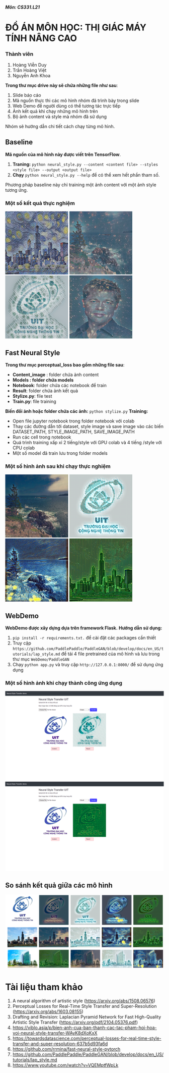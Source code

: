 ##### Môn: CS331.L21
# ĐỒ ÁN MÔN HỌC: THỊ GIÁC MÁY TÍNH NÂNG CAO
### Thành viên
1. Hoàng Viễn Duy
2. Trần Hoàng Việt
3. Nguyễn Anh Khoa

**Trong thư mục drive này sẽ chứa những file như sau**:

 1. Slide báo cáo
 2. Mã nguồn thực thi các mô hình nhóm đã trình bày trong slide
 3. Web Demo để người dùng có thể tương tác trực tiếp
 4. Ảnh kết quả khi chạy những mô hình trên
 5. Bộ ảnh content và style mà nhóm đã sử dụng

Nhóm sẽ hướng dẫn chi tiết cách chạy từng mô hình.
## Baseline
**Mã nguồn của mô hình này được viết trên TensorFlow**.

 1. **Traning:** `python neural_style.py --content <content file> --styles <style file> --output <output file>` 
 2. **Chạy** `python neural_style.py --help` để có thể xem hết phần tham số.
 
Phương pháp baseline này chỉ training một ảnh content với một ảnh style tương ứng.
### **Một số kết quả thực nghiệm**
<img src='result image/baseline result/TF-HUB/chicago.starrynew.png' width="200" height="200"> <img src='result image/baseline result/TF-HUB/phongcanh.stars.png' width="200" height="200"> <img src='result image/baseline result/TF-HUB/logouit.ocean.png' width="200" height="200"> <img src='result image/baseline result/TF-HUB/brad_tit.stars.png' width="200" height="200"> 


## Fast Neural Style 
**Trong thư mục perceptual_loss bao gồm những file sau**:
 - **Content_image** : folder chứa ảnh content
 - **Models : folder chứa models**
 - **Notebook**: folder chứa các notebook để train
 - **Result**: folder chứa ảnh kết quả
 - **Stylize.py**: file test
 - **Train.py**: file training
 
 **Biến đổi ảnh hoặc folder chứa các ảnh:** `python stylize.py` 
 **Training:** 
 - Open file jupyter notebook trong folder notebook với colab
 - Thay các đường dẫn tới dataset, style image và save image vào các biến DATASET_PATH, STYLE_IMAGE_PATH, SAVE_IMAGE_PATH
 - Run các cell trong notebook
 - Quá trình training xấp xỉ 2 tiếng/style với GPU colab và 4 tiếng /style với CPU colab
 - Một số model đã train lưu trong folder models
 
 ### **Một số hình ảnh sau khi chạy thực nghiệm**
 <img src='result image/perceptual loss result/2_phongcanh_stars.jpg' width="200" height="200"> <img src='result image/perceptual loss result/3_logo_uit.jpg' width="200" height="200"> <img src='result image/perceptual loss result/1_phongcanh.jpg' width="200" height="200"> <img src='result image/perceptual loss result/chicago.jpg' width="200" height="200"> 

## WebDemo
**WebDemo được xây dựng dựa trên framework Flask.** 
**Hướng dẫn sử dụng:** 

 1. `pip install -r requirements.txt.` để cài đặt các packages cần thiết
 2. Truy cập `https://github.com/PaddlePaddle/PaddleGAN/blob/develop/docs/en_US/tutorials/lap_style.md` để tải 4 file pretrained của mô hình và lưu trong thư mục `WebDemo/PaddleGAN`
 3. Chạy `python app.py` và truy cập `http://127.0.0.1:8000/` để sử dụng ứng dụng

### **Một số hình ảnh khi chạy thành công ứng dụng**
<img src='result image/perceptual loss result/web_1.png'> <img src='result image/perceptual loss result/web_2.png'> 

## So sánh kết quả giữa các mô hình
<img src='result image/perceptual loss result/Screenshot from 2021-07-07 15-58-10.png'> 

# Tài liệu tham khảo

1. A neural algorithm of artistic style (https://arxiv.org/abs/1508.06576)
2. Perceptual Losses for Real-Time Style Transfer and Super-Resolution (https://arxiv.org/abs/1603.08155)
3. Drafting and Revision: Laplacian Pyramid Network for Fast High-Quality Artistic Style Transfer (https://arxiv.org/pdf/2104.05376.pdf)
4. https://viblo.asia/p/bien-anh-cua-ban-thanh-cac-tac-pham-hoi-hoa-voi-neural-style-transfer-WAyK8dXoKxX
5. https://towardsdatascience.com/perceptual-losses-for-real-time-style-transfer-and-super-resolution-637b5d93fa6d
6. https://github.com/rrmina/fast-neural-style-pytorch
7. https://github.com/PaddlePaddle/PaddleGAN/blob/develop/docs/en_US/tutorials/lap_style.md
8. https://www.youtube.com/watch?v=VQEMptfWpLk
